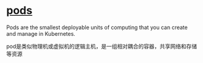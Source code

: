 # [pods](https://kubernetes.io/docs/concepts/workloads/pods/)

Pods are the smallest deployable units of computing that you can create and manage in Kubernetes.

pod是类似物理机或虚拟机的逻辑主机，是一组相对耦合的容器，共享网络和存储等资源
